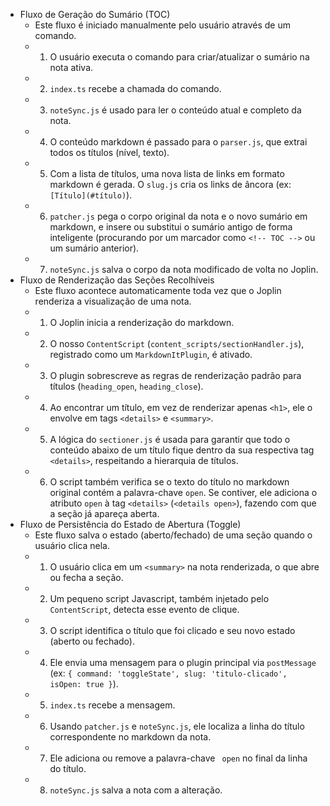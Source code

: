 - Fluxo de Geração do Sumário (TOC)
    - Este fluxo é iniciado manualmente pelo usuário através de um comando.
    - 1. O usuário executa o comando para criar/atualizar o sumário na nota ativa.
    - 2. `index.ts` recebe a chamada do comando.
    - 3. `noteSync.js` é usado para ler o conteúdo atual e completo da nota.
    - 4. O conteúdo markdown é passado para o `parser.js`, que extrai todos os títulos (nível, texto).
    - 5. Com a lista de títulos, uma nova lista de links em formato markdown é gerada. O `slug.js` cria os links de âncora (ex: `[Título](#título)`).
    - 6. `patcher.js` pega o corpo original da nota e o novo sumário em markdown, e insere ou substitui o sumário antigo de forma inteligente (procurando por um marcador como `<!-- TOC -->` ou um sumário anterior).
    - 7. `noteSync.js` salva o corpo da nota modificado de volta no Joplin.
- Fluxo de Renderização das Seções Recolhíveis
    - Este fluxo acontece automaticamente toda vez que o Joplin renderiza a visualização de uma nota.
    - 1. O Joplin inicia a renderização do markdown.
    - 2. O nosso `ContentScript` (`content_scripts/sectionHandler.js`), registrado como um `MarkdownItPlugin`, é ativado.
    - 3. O plugin sobrescreve as regras de renderização padrão para títulos (`heading_open`, `heading_close`).
    - 4. Ao encontrar um título, em vez de renderizar apenas `<h1>`, ele o envolve em tags `<details>` e `<summary>`.
    - 5. A lógica do `sectioner.js` é usada para garantir que todo o conteúdo abaixo de um título fique dentro da sua respectiva tag `<details>`, respeitando a hierarquia de títulos.
    - 6. O script também verifica se o texto do título no markdown original contém a palavra-chave `open`. Se contiver, ele adiciona o atributo `open` à tag `<details>` (`<details open>`), fazendo com que a seção já apareça aberta.
- Fluxo de Persistência do Estado de Abertura (Toggle)
    - Este fluxo salva o estado (aberto/fechado) de uma seção quando o usuário clica nela.
    - 1. O usuário clica em um `<summary>` na nota renderizada, o que abre ou fecha a seção.
    - 2. Um pequeno script Javascript, também injetado pelo `ContentScript`, detecta esse evento de clique.
    - 3. O script identifica o título que foi clicado e seu novo estado (aberto ou fechado).
    - 4. Ele envia uma mensagem para o plugin principal via `postMessage` (ex: `{ command: 'toggleState', slug: 'titulo-clicado', isOpen: true }`).
    - 5. `index.ts` recebe a mensagem.
    - 6. Usando `patcher.js` e `noteSync.js`, ele localiza a linha do título correspondente no markdown da nota.
    - 7. Ele adiciona ou remove a palavra-chave ` open` no final da linha do título.
    - 8. `noteSync.js` salva a nota com a alteração.